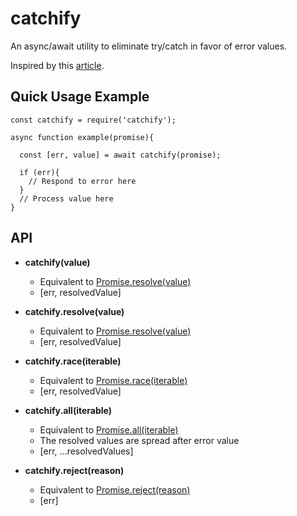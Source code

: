 # catchify
An async/await utility to eliminate try/catch in favor of error values.

Inspired by this [article][0].

## Quick Usage Example

```
const catchify = require('catchify');

async function example(promise){

  const [err, value] = await catchify(promise);
  
  if (err){
    // Respond to error here
  }
  // Process value here
}

```

## API

- **catchify(value)**

    - Equivalent to [Promise.resolve(value)][1]
    - \[err, resolvedValue]


- **catchify.resolve(value)**

    - Equivalent to [Promise.resolve(value)][1]
    - \[err, resolvedValue]


- **catchify.race(iterable)**

    - Equivalent to [Promise.race(iterable)][2]
    - \[err, resolvedValue]


- **catchify.all(iterable)**

    - Equivalent to [Promise.all(iterable)][3]
    - The resolved values are spread after error value
    - \[err, ...resolvedValues]


- **catchify.reject(reason)**

    - Equivalent to [Promise.reject(reason)][4]
    - \[err]
  
[0]: http://blog.grossman.io/how-to-write-async-await-without-try-catch-blocks-in-javascript/
[1]: https://developer.mozilla.org/en-US/docs/Web/JavaScript/Reference/Global_Objects/Promise/resolve
[2]: https://developer.mozilla.org/en-US/docs/Web/JavaScript/Reference/Global_Objects/Promise/race
[3]: https://developer.mozilla.org/en-US/docs/Web/JavaScript/Reference/Global_Objects/Promise/all
[4]: https://developer.mozilla.org/en-US/docs/Web/JavaScript/Reference/Global_Objects/Promise/reject
